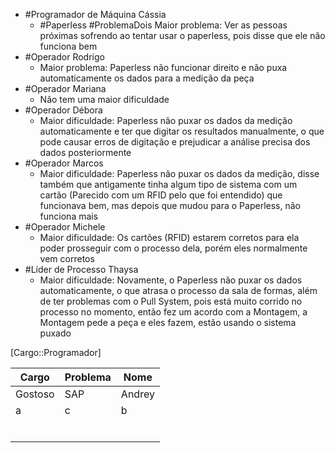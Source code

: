 - #Programador de Máquina Cássia
	- #Paperless #ProblemaDois Maior problema: Ver as pessoas próximas sofrendo ao tentar usar o paperless, pois disse que ele não funciona bem
- #Operador Rodrigo
	- Maior problema: Paperless não funcionar direito e não puxa automaticamente os dados para a medição da peça
- #Operador Mariana
	- Não tem uma maior dificuldade
- #Operador Débora
	- Maior dificuldade: Paperless não puxar os dados da medição automaticamente e ter que digitar os resultados manualmente, o que pode causar erros de digitação e prejudicar a análise precisa dos dados posteriormente
- #Operador Marcos
	- Maior dificuldade: Paperless não puxar os dados da medição, disse também que antigamente tinha algum tipo de sistema com um cartão (Parecido com um RFID pelo que foi entendido) que funcionava bem, mas depois que mudou para o Paperless, não funciona mais
- #Operador Michele
	- Maior dificuldade: Os cartões (RFID) estarem corretos para ela poder prosseguir com o processo dela, porém eles normalmente vem corretos
- #Líder de Processo Thaysa
	- Maior dificuldade: Novamente, o Paperless não puxar os dados automaticamente, o que atrasa o processo da sala de formas, além de ter problemas com o Pull System, pois está muito corrido no processo no momento, então fez um acordo com a Montagem, a Montagem pede a peça e eles fazem, estão usando o sistema puxado

[Cargo::Programador]


| Cargo   | Problema | Nome   |
| ------- | -------- | ------ |
| Gostoso | SAP      | Andrey |
| a       | c        | b      |
|         |          |        |
|         |          |        |
|         |          |        |
|         |          |        |
|         |          |        |
|         |          |        |


